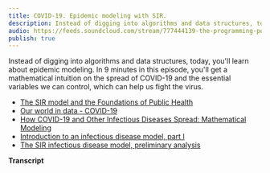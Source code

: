 ```yaml
---
title: COVID-19. Epidemic modeling with SIR.
description: Instead of digging into algorithms and data structures, today, you'll learn about epidemic modeling. In 9 minutes in this episode, you'll get a mathematical intuition on the spread of COVID-19 and the essential variables we can control, which can help us fight the virus.
audio: https://feeds.soundcloud.com/stream/777444139-the-programming-podcast-covid-19.mp3
publish: true
---
```


Instead of digging into algorithms and data structures, today, you'll learn about epidemic modeling. In 9 minutes in this episode, you'll get a mathematical intuition on the spread of COVID-19 and the essential variables we can control, which can help us fight the virus.

- [The SIR model and the Foundations of Public Health](http://mat.uab.cat/matmat/PDFv2013/v2013n03.pdf)
- [Our world in data - COVID-19](https://ourworldindata.org/coronavirus#how-long-does-covid-19-last)
- [How COVID-19 and Other Infectious Diseases Spread: Mathematical Modeling](https://triplebyte.com/blog/modeling-infectious-diseases)
- [Introduction to an infectious disease model, part I](https://www.youtube.com/watch?v=XWXqXzAYe4E)
- [The SIR infectious disease model, preliminary analysis](https://www.youtube.com/watch?v=06wnwSEHZPY)

**Transcript**
